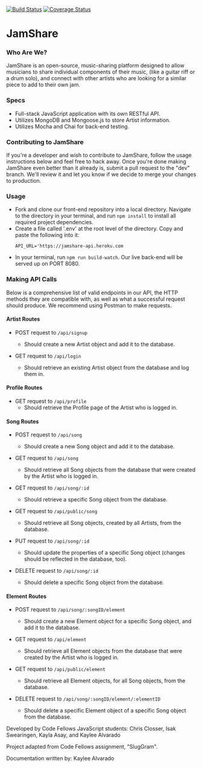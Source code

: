[![Build Status](https://travis-ci.org/ChristopherSClosser/JamShare-API.svg?branch=master)](https://travis-ci.org/ChristopherSClosser/JamShare-API)
[![Coverage Status](https://coveralls.io/repos/github/ChristopherSClosser/JamShare-API/badge.svg?branch=master)](https://coveralls.io/github/ChristopherSClosser/JamShare-API?branch=master)

# JamShare

### Who Are We?
JamShare is an open-source, music-sharing platform designed to allow musicians to share individual components of their music, (like a guitar riff or a drum solo), and connect with other artists who are looking for a similar piece to add to their own jam.

### Specs

- Full-stack JavaScript application with its own RESTful API.
- Utilizes MongoDB and Mongoose.js to store Artist information.
- Utilizes Mocha and Chai for back-end testing.

### Contributing to JamShare
If you're a developer and wish to contribute to JamShare, follow the usage instructions below and feel free to hack away. Once you're done making JamShare even better than it already is, submit a pull request to the "dev" branch. We'll review it and let you know if we decide to merge your changes to production.

### Usage

- Fork and clone our front-end repository into a local directory. Navigate to the directory in  your terminal, and run ```npm install``` to install all required project dependencies.
- Create a file called '.env' at the root level of the directory. Copy and paste the following into it:
   ```
   API_URL='https://jamshare-api.heroku.com
   ```
- In your terminal, run ```npm run build-watch```. Our live back-end will be served up on PORT 8080.

### Making API Calls
Below is a comprehensive list of valid endpoints in our API, the HTTP methods they are compatible with, as well as what a successful request should produce. We recommend using Postman to make requests.

#### Artist Routes

- POST request to ```/api/signup```
  - Should create a new Artist object and add it to the database.

- GET request to ```/api/login```
  - Should retrieve an existing Artist object from the database and log them in.

#### Profile Routes

- GET request to ```/api/profile```
  - Should retrieve the Profile page of the Artist who is logged in.

#### Song Routes

- POST request to ```/api/song```
  - Should create a new Song object and add it to the database.

- GET request to ```/api/song```
  - Should retrieve all Song objects from the database that were created by the Artist who is logged in.

- GET request to ```/api/song/:id```
  - Should retrieve a specific Song object from the database.

- GET request to ```/api/public/song```
  - Should retrieve all Song objects, created by all Artists, from the database.

- PUT request to ```/api/song/:id```
  - Should update the properties of a specific Song object (changes should be reflected in the database, too).

- DELETE request to ```/api/song/:id```
  - Should delete a specific Song object from the database.

#### Element Routes

- POST request to ```/api/song/:songID/element```
  - Should create a new Element object for a specific Song object, and add it to the database.

- GET request to ```/api/element```
  - Should retrieve all Element objects from the database that were created by the Artist who is logged in.

- GET request to ```/api/public/element```
  - Should retrieve all Element objects, for all Song objects, from the database.

- DELETE request to ```/api/song/:songID/element/:elementID```
  - Should delete a specific Element object of a specific Song object from the database.

Developed by Code Fellows JavaScript students: Chris Closser, Isak Swearingen, Kayla Asay, and Kaylee Alvarado

Project adapted from Code Fellows assignment, "SlugGram".

Documentation written by: Kaylee Alvarado
